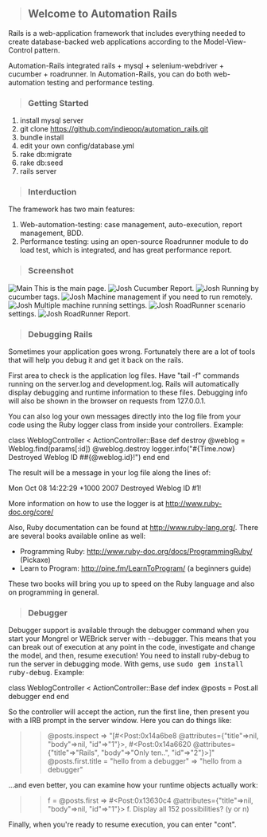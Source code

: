 >## Welcome to Automation Rails

Rails is a web-application framework that includes everything needed to create
database-backed web applications according to the Model-View-Control pattern.

Automation-Rails integrated rails + mysql + selenium-webdriver + cucumber + roadrunner.
In Automation-Rails, you can do both web-automation testing and performance testing.


>### Getting Started

1. install mysql server
2. git clone https://github.com/indiepop/automation_rails.git
3. bundle install
4. edit your own config/database.yml
5. rake db:migrate
6. rake db:seed
7. rails server


>### Interduction

The framework has two main features:
1.	Web-automation-testing: case management, auto-execution, report management, BDD.
2.	Performance testing: using an open-source Roadrunner module to do load test, which is integrated, and has great performance report.

>### Screenshot

![Main](https://raw.github.com/indiepop/automation_rails/master/app/assets/images/main_page.jpg)
This is the main page.
![Josh](https://raw.github.com/indiepop/automation_rails/master/app/assets/images/report.jpg)
Cucumber Report.
![Josh](https://raw.github.com/indiepop/automation_rails/master/app/assets/images/running_by_tag.jpg)
Running by cucumber tags.
![Josh](https://raw.github.com/indiepop/automation_rails/master/app/assets/images/machine_management.jpg)
Machine management if you need to run remotely.
![Josh](https://raw.github.com/indiepop/automation_rails/master/app/assets/images/mutiple_machine_running.jpg)
Multiple machine running settings.
![Josh](https://raw.github.com/indiepop/automation_rails/master/app/assets/images/roadrunner_execution.jpg)
RoadRunner scenario settings.
![Josh](https://raw.github.com/indiepop/automation_rails/master/app/assets/images/roadrunner_report.jpg)
RoadRunner Report.


>### Debugging Rails

Sometimes your application goes wrong. Fortunately there are a lot of tools that
will help you debug it and get it back on the rails.

First area to check is the application log files. Have "tail -f" commands
running on the server.log and development.log. Rails will automatically display
debugging and runtime information to these files. Debugging info will also be
shown in the browser on requests from 127.0.0.1.

You can also log your own messages directly into the log file from your code
using the Ruby logger class from inside your controllers. Example:

  class WeblogController < ActionController::Base
    def destroy
      @weblog = Weblog.find(params[:id])
      @weblog.destroy
      logger.info("#{Time.now} Destroyed Weblog ID ##{@weblog.id}!")
    end
  end

The result will be a message in your log file along the lines of:

  Mon Oct 08 14:22:29 +1000 2007 Destroyed Weblog ID #1!

More information on how to use the logger is at http://www.ruby-doc.org/core/

Also, Ruby documentation can be found at http://www.ruby-lang.org/. There are
several books available online as well:

* Programming Ruby: http://www.ruby-doc.org/docs/ProgrammingRuby/ (Pickaxe)
* Learn to Program: http://pine.fm/LearnToProgram/ (a beginners guide)

These two books will bring you up to speed on the Ruby language and also on
programming in general.


>### Debugger

Debugger support is available through the debugger command when you start your
Mongrel or WEBrick server with --debugger. This means that you can break out of
execution at any point in the code, investigate and change the model, and then,
resume execution! You need to install ruby-debug to run the server in debugging
mode. With gems, use <tt>sudo gem install ruby-debug</tt>. Example:

  class WeblogController < ActionController::Base
    def index
      @posts = Post.all
      debugger
    end
  end

So the controller will accept the action, run the first line, then present you
with a IRB prompt in the server window. Here you can do things like:

  >> @posts.inspect
  => "[#<Post:0x14a6be8
          @attributes={"title"=>nil, "body"=>nil, "id"=>"1"}>,
       #<Post:0x14a6620
          @attributes={"title"=>"Rails", "body"=>"Only ten..", "id"=>"2"}>]"
  >> @posts.first.title = "hello from a debugger"
  => "hello from a debugger"

...and even better, you can examine how your runtime objects actually work:

  >> f = @posts.first
  => #<Post:0x13630c4 @attributes={"title"=>nil, "body"=>nil, "id"=>"1"}>
  >> f.
  Display all 152 possibilities? (y or n)

Finally, when you're ready to resume execution, you can enter "cont".

